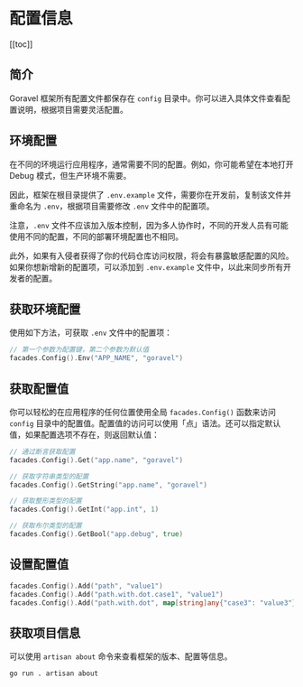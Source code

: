 # 配置信息

[[toc]]

## 简介

Goravel 框架所有配置文件都保存在 `config` 目录中。你可以进入具体文件查看配置说明，根据项目需要灵活配置。

## 环境配置

在不同的环境运行应用程序，通常需要不同的配置。例如，你可能希望在本地打开 Debug 模式，但生产环境不需要。

因此，框架在根目录提供了 `.env.example` 文件，需要你在开发前，复制该文件并重命名为 `.env`，根据项目需要修改 `.env` 文件中的配置项。

注意，`.env` 文件不应该加入版本控制，因为多人协作时，不同的开发人员有可能使用不同的配置，不同的部署环境配置也不相同。

此外，如果有入侵者获得了你的代码仓库访问权限，将会有暴露敏感配置的风险。如果你想新增新的配置项，可以添加到 `.env.example` 文件中，以此来同步所有开发者的配置。

## 获取环境配置

使用如下方法，可获取 `.env` 文件中的配置项：

```go
// 第一个参数为配置键，第二个参数为默认值
facades.Config().Env("APP_NAME", "goravel")
```

## 获取配置值

你可以轻松的在应用程序的任何位置使用全局 `facades.Config()` 函数来访问 `config` 目录中的配置值。配置值的访问可以使用「点」语法。还可以指定默认值，如果配置选项不存在，则返回默认值：

```go
// 通过断言获取配置
facades.Config().Get("app.name", "goravel")

// 获取字符串类型的配置
facades.Config().GetString("app.name", "goravel")

// 获取整形类型的配置
facades.Config().GetInt("app.int", 1)

// 获取布尔类型的配置
facades.Config().GetBool("app.debug", true)
```

## 设置配置值

```go
facades.Config().Add("path", "value1")
facades.Config().Add("path.with.dot.case1", "value1")
facades.Config().Add("path.with.dot", map[string]any{"case3": "value3"})
```

## 获取项目信息

可以使用 `artisan about` 命令来查看框架的版本、配置等信息。

```bash
go run . artisan about
```

<CommentService/>